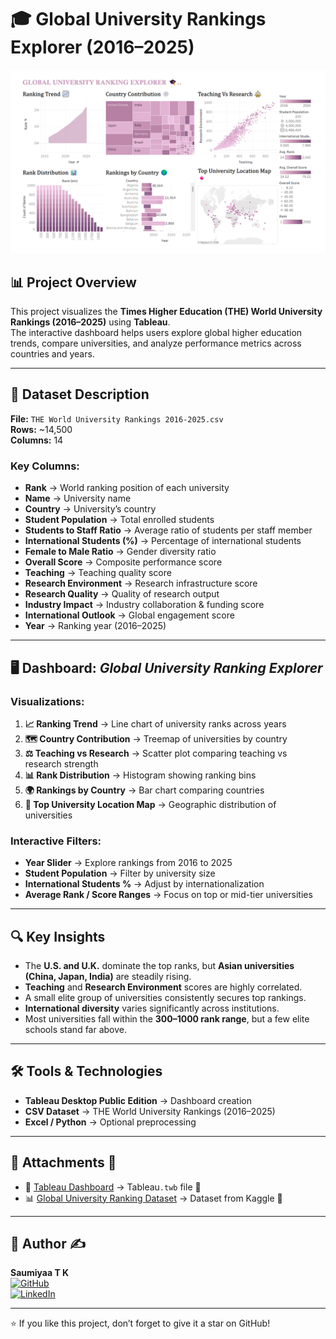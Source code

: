 # 🎓 Global University Rankings Explorer (2016–2025)

<div align="center">
  <img src="https://github.com/SaumiyaaTK/Global-University-Ranking-Explorer/blob/main/Ranking Screenshot.png" alt="Global-University-Ranking-Explorer">
</div>

## 📊 Project Overview
This project visualizes the **Times Higher Education (THE) World University Rankings (2016–2025)** using **Tableau**.  
The interactive dashboard helps users explore global higher education trends, compare universities, and analyze performance metrics across countries and years.

---

## 📂 Dataset Description
**File:** `THE World University Rankings 2016-2025.csv`  
**Rows:** ~14,500  
**Columns:** 14  

### Key Columns:
- **Rank** → World ranking position of each university  
- **Name** → University name  
- **Country** → University’s country  
- **Student Population** → Total enrolled students  
- **Students to Staff Ratio** → Average ratio of students per staff member  
- **International Students (%)** → Percentage of international students  
- **Female to Male Ratio** → Gender diversity ratio  
- **Overall Score** → Composite performance score  
- **Teaching** → Teaching quality score  
- **Research Environment** → Research infrastructure score  
- **Research Quality** → Quality of research output  
- **Industry Impact** → Industry collaboration & funding score  
- **International Outlook** → Global engagement score  
- **Year** → Ranking year (2016–2025)  

---

## 🖥️ Dashboard: *Global University Ranking Explorer*

### Visualizations:
1. **📈 Ranking Trend** → Line chart of university ranks across years  
2. **🗺️ Country Contribution** → Treemap of universities by country  
3. **⚖️ Teaching vs Research** → Scatter plot comparing teaching vs research strength  
4. **📊 Rank Distribution** → Histogram showing ranking bins  
5. **🌍 Rankings by Country** → Bar chart comparing countries  
6. **📌 Top University Location Map** → Geographic distribution of universities  

### Interactive Filters:
- **Year Slider** → Explore rankings from 2016 to 2025  
- **Student Population** → Filter by university size  
- **International Students %** → Adjust by internationalization  
- **Average Rank / Score Ranges** → Focus on top or mid-tier universities  

---

## 🔍 Key Insights
- The **U.S. and U.K.** dominate the top ranks, but **Asian universities (China, Japan, India)** are steadily rising.  
- **Teaching** and **Research Environment** scores are highly correlated.  
- A small elite group of universities consistently secures top rankings.  
- **International diversity** varies significantly across institutions.  
- Most universities fall within the **300–1000 rank range**, but a few elite schools stand far above.  

---

## 🛠️ Tools & Technologies
- **Tableau Desktop Public Edition** → Dashboard creation  
- **CSV Dataset** → THE World University Rankings (2016–2025)  
- **Excel / Python** → Optional preprocessing  

---

## 📂 Attachments 📎  
- 📑 [Tableau Dashboard](Dashboard/) → Tableau`.twb` file 📂  
- 📊 [Global University Ranking Dataset](Dataset/) → Dataset from Kaggle 🏅
   
---

## 👤 Author ✍️  
**Saumiyaa T K**  
[![GitHub](https://img.shields.io/badge/GitHub-SaumiyaaTK-blue?logo=github)](https://github.com/SaumiyaaTK)  
[![LinkedIn](https://img.shields.io/badge/LinkedIn-Saumiyaa%20T%20K-blue?logo=linkedin)](https://www.linkedin.com/in/saumiyaa-t-k)  

---

⭐ If you like this project, don’t forget to give it a star on GitHub!
